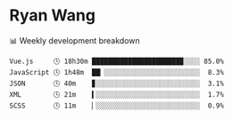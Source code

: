 # Ryan Wang

 <!-- waka-box start -->
📊 Weekly development breakdown
```text
Vue.js     🕓 18h30m ██████████████████████▉░░░░ 85.0%
JavaScript 🕓 1h48m  ██▏░░░░░░░░░░░░░░░░░░░░░░░░  8.3%
JSON       🕓 40m    ▊░░░░░░░░░░░░░░░░░░░░░░░░░░  3.1%
XML        🕓 21m    ▍░░░░░░░░░░░░░░░░░░░░░░░░░░  1.7%
SCSS       🕓 11m    ▏░░░░░░░░░░░░░░░░░░░░░░░░░░  0.9%
```
<!-- Powered by https://github.com/YouEclipse/waka-box-go . -->
<!-- waka-box end -->